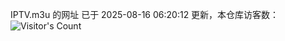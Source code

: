 IPTV.m3u 的网址 已于 2025-08-16 06:20:12 更新，本仓库访客数：![Visitor's Count](https://profile-counter.glitch.me/hero1898_tv/count.svg)
